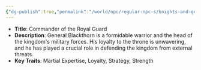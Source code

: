```yaml
---
{"dg-publish":true,"permalink":"/world/npc/regular-npc-s/knights-and-generals/general-caelum-blackthorn/"}
---
```


- **Title**: Commander of the Royal Guard
- **Description**: General Blackthorn is a formidable warrior and the head of the kingdom's military forces. His loyalty to the throne is unwavering, and he has played a crucial role in defending the kingdom from external threats.
- **Key Traits**: Martial Expertise, Loyalty, Strategy, Strength